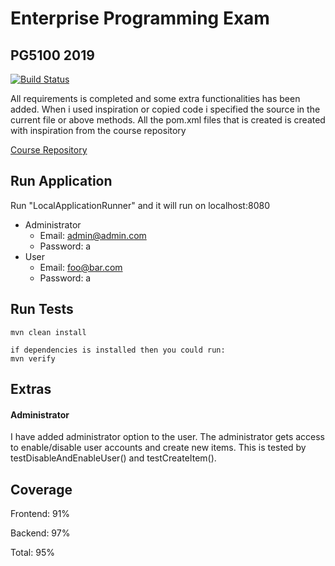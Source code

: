 # Enterprise Programming Exam

## PG5100 2019

[![Build Status](https://travis-ci.com/alexander474/Enterprise_programming_exercise.svg?token=Jcye5ttDhAMRpUM3Ca28&branch=master)](https://travis-ci.com/alexander474/Enterprise_programming_exercise)

All requirements is completed and some extra functionalities has been added. When i used inspiration or copied code i specified the source in the current file or above methods. All the pom.xml files that is created is created with inspiration from the course repository

[Course Repository](https://github.com/arcuri82/testing_security_development_enterprise_systems)

## Run Application

Run "LocalApplicationRunner" and it will run on localhost:8080

- Administrator
  - Email: admin@admin.com
  - Password: a
- User
  - Email: foo@bar.com
  - Password: a



## Run Tests

```
mvn clean install

if dependencies is installed then you could run:
mvn verify
```



## Extras

#### Administrator

I have added administrator option to the user. The administrator gets access to enable/disable user accounts and create new items. This is tested by testDisableAndEnableUser() and testCreateItem().



## Coverage

Frontend: 91%

Backend: 97%

Total: 95%

